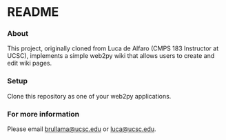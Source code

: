 # README #

### About  ###

This project, originally cloned from Luca de Alfaro (CMPS 183 Instructor at UCSC),
implements a simple web2py wiki that allows users to create and edit wiki pages.

### Setup ###

Clone this repository as one of your web2py applications.

### For more information ###

Please email brullama@ucsc.edu or luca@ucsc.edu.
